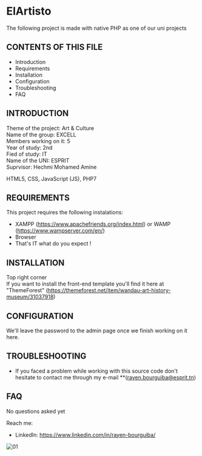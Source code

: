 # ElArtisto
The following project is made with native PHP as one of our uni projects

CONTENTS OF THIS FILE
---------------------

 * Introduction
 * Requirements
 * Installation
 * Configuration
 * Troubleshooting
 * FAQ

INTRODUCTION
------------

Theme of the project: Art & Culture<br>
Name of the group: EXCELL<br>
Members working on it: 5<br>
Year of study: 2nd<br>
Fied of study: IT<br>
Name of the UNI: ESPRIT<br>
Suprvisor: Hechmi Mohamed Amine<br>

HTML5, CSS, JavaScript (JS), PHP7

REQUIREMENTS
------------

This project requires the following instalations:

* XAMPP (https://www.apachefriends.org/index.html) or WAMP (https://www.wampserver.com/en/)
* Browser
* That's IT what do you expect !

INSTALLATION
------------
Top right corner<br>
If you want to install the front-end template you'll find it here at "ThemeForest" (https://themeforest.net/item/wandau-art-history-museum/31037918)

CONFIGURATION
-------------
We'll leave the password to the admin page once we finish working on it here.

TROUBLESHOOTING
---------------
* If you faced a problem while working with this source code don't hesitate to contact me through my e-mail **(rayen.bourguiba@esprit.tn)

FAQ
-----------
No questions asked yet 

Reach me:

* LinkedIn: https://www.linkedin.com/in/rayen-bourguiba/


![01](https://user-images.githubusercontent.com/58385581/113699294-44b35e80-96cd-11eb-8c99-aaa232219c55.png)
